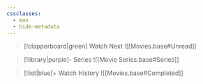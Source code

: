 ```yaml
---
cssclasses:
  - max
  - hide-metadata
---
```


> [!clapperboard|green] Watch Next
> ![[Movies.base#Unread]]

> [!library|purple]- Series
> ![[Movie Series.base#Series]]

> [!list|blue]+ Watch History
> ![[Movies.base#Completed]]
